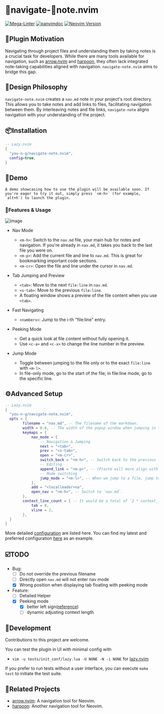 # 🧭navigate-📝note.nvim
[![Mega-Linter](https://github.com/you-n-g/navigate-note.nvim/actions/workflows/linter.yml/badge.svg)](https://github.com/marketplace/actions/mega-linter)
[![panvimdoc](https://github.com/you-n-g/navigate-note.nvim/actions/workflows/panvimdoc.yml/badge.svg)](https://github.com/kdheepak/panvimdoc)
[![Neovim Version](https://img.shields.io/badge/Neovim-0.8%2B-blue.svg)](https://neovim.io)

## 🎯Plugin Motivation
Navigating through project files and understanding them by taking notes is a crucial task for developers. While there are many tools available for navigation, such as [arrow.nvim](https://github.com/otavioschwanck/arrow.nvim) and [harpoon](https://github.com/ThePrimeagen/harpoon), they often lack integrated note-taking capabilities aligned with navigation.
`navigate-note.nvim` aims to bridge this gap.

## 📐Design Philosophy
`navigate-note.nvim` creates a `nav.md` note in your project's root directory. This allows you to take notes and add links to files, facilitating navigation between them. By interleaving notes and file links, `navigate-note` aligns navigation with your understanding of the project.

## 📦Installation
```lua
-- Lazy.nvim
{
  "you-n-g/navigate-note.nvim",
  config=true,
}
```

## 🎥Demo
<!-- Add demo content here -->
    A demo showcasing how to use the plugin will be available soon. If you're eager to try it out, simply press `<m-h>` (for example, `alt+h`) to launch the plugin.

### 📖Features & Usage
![image](https://github.com/user-attachments/assets/eb939826-bc7c-4eea-b6f6-dede9a6a4ccb)


- Nav Mode
  - `<m-h>`: Switch to the `nav.md` file, your main hub for notes and navigation. If you're already in `nav.md`, it takes you back to the last file you were on.
  - `<m-p>`: Add the current file and line to `nav.md`. This is great for bookmarking important code sections.
  - `<m-cr>`: Open the file and line under the cursor in `nav.md`.

- Tab Jumping and Preview
  - `<tab>`: Move to the next `file:line` in `nav.md`.
  - `<s-tab>`: Move to the previous `file:line`.
  - A floating window shows a preview of the file content when you use `<tab>`.

- Fast Navigating
  - `<numbers>`: Jump to the i-th "file:line" entry.

- Peeking Mode
  - Get a quick look at file content without fully opening it.
  - Use `<c-a>` and `<c-x>` to change the line number in the preview.

- Jump Mode
  - Toggle between jumping to the file only or to the exact `file:line` with `<m-l>`.
  - In file-only mode, go to the start of the file; in file:line mode, go to the specific line.


## ⚙️Advanced Setup
```lua
-- Lazy.nvim
{
  "you-n-g/navigate-note.nvim",
  opts = {
		filename = "nav.md", -- The filename of the markdown.
		width = 0.6, -- The width of the popup window when jumping in the file with <tab>.
		keymaps = {
			nav_mode = {
				-- Navigation & Jumping
				next = "<tab>",
				prev = "<s-tab>",
				open = "<m-cr>",
				switch_back = "<m-h>", -- Switch back to the previous file from `nav.md`.
				-- Editing
				append_link = "<m-p>", -- (P)aste will more align with the meaning.
				-- Mode switching
				jump_mode = "<m-l>", -- When we jump to a file, jump to the file only or jump to the exact file:line.
			},
			add = "<localleader>na",
			open_nav = "<m-h>", -- Switch to `nav.md`.
		},
		context_line_count = { -- It would be a total of `2 * context_line_count - 1` lines.
			tab = 8,
			vline = 2,
		},
  }
}
```

More detailed [configuration](lua/navigate-note/conf.lua) are listed here.
You can find my latest and preferred configuration [here](https://github.com/you-n-g/deploy/blob/master/configs/lazynvim/lua/plugins/navigating.lua) as an example.


## ☑️TODO
- Bug:
  - [ ] Do not override the previous filename
  - [ ] Directly open `nav.md` will not enter nav mode
  - [x] Wrong position when displaying tab floating with peeking mode
- Feature:
  - [ ] Detailed Helper
  - [x] Peeking mode
    - [x] better left sign([reference](https://github.com/ErichDonGubler/lsp_lines.nvim))
    - [ ] dynamic adjusting context length

## 🔨Development
Contributions to this project are welcome.

You can test the plugin in UI with minimal config with
- `vim -u tests/init_conf/lazy.lua -U NONE -N -i NONE` for [lazy.nvim](https://github.com/folke/lazy.nvim)

If you prefer to run tests without a user interface, you can execute `make test` to initiate the test suite.

## 🔗Related Projects
- [arrow.nvim](https://github.com/otavioschwanck/arrow.nvim): A navigation tool for Neovim.
- [harpoon](https://github.com/ThePrimeagen/harpoon): Another navigation tool for Neovim.
